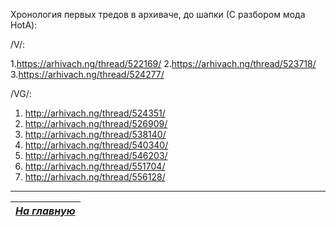 Хронология первых тредов в архиваче, до шапки (С разбором мода HotA):

/V/:

1.https://arhivach.ng/thread/522169/
2.https://arhivach.ng/thread/523718/
3.https://arhivach.ng/thread/524277/

/VG/:



1. http://arhivach.ng/thread/524351/
2. http://arhivach.ng/thread/526909/
3. http://arhivach.ng/thread/538140/
4. http://arhivach.ng/thread/540340/
5. http://arhivach.ng/thread/546203/
6. http://arhivach.ng/thread/551704/
7. http://arhivach.ng/thread/556128/




------

|[*На главную*](Главная.md)|
|:---:|
